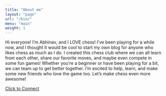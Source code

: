 ```yaml
---
title: "About me"
layout: "page"
url: "/bio/"
menu: "main"
weight: 1
---
```


Hi everyone! I’m Abhinav, and I LOVE chess! I’ve been playing for a while now, and I thought it would be cool to start my own blog for anyone who likes chess as much as I do. I created this chess club where we can all learn from each other, share our favorite moves, and maybe even compete in some fun games! Whether you’re a beginner or have been playing for a bit, we can team up to get better together. I’m excited to help, learn, and make some new friends who love the game too. Let’s make chess even more awesome!


[Click to Connect](mailto:houstonchessteam@gmail.com)


